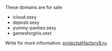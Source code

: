 These domains are for sale:
- icloud.sexy
- deposit.sexy
- yummy-panties.sexy
- gamesforgirls.sext

Write for more information:
projects@factory9.ru
